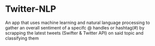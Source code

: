 # Twitter-NLP

An app that uses machine learning and natural language processing to gather an overall sentiment of a specifc @ handles or hashtag(#) by scrapping the latest tweets (Swifter & Twitter API) on said topic and classifying them
